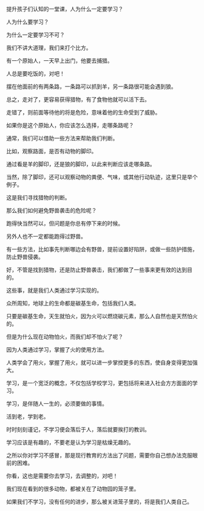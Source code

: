 提升孩子们认知的一堂课，人为什么一定要学习？



人为什么要学习？

为什么一定要学习不可？



我们不讲大道理，我们来打个比方。

有一个原始人，一天早上出门，他要去捕猎。

人总是要吃饭的，对吧！

摆在他面前的有两条路，一条路可以抓到羊，另一条路很可能会遇到狼。

总之，走对了，更容易获得猎物，有了食物他就可以活下去。

走错了，则前面等待他的将是危险，意味着他的生命受到了威胁。

如果你是这个原始人，你应该怎么选择，走哪条路呢？



通常，我们可以借助一些方法来帮助我们判断。

比如，观察路面，是否有动物的脚印。

通过看是羊的脚印，还是狼的脚印，以此来判断应该走哪条路。

当然，除了脚印，还可以观察动物的粪便、气味，或其他行动轨迹，这里只是举个例子。

这是我们寻找猎物的判断。

那么我们如何避免野兽袭击的危险呢？



跑得快当然可以，但问题是你总有停下来的时候。

另外人也不一定都能跑得过野兽。

有一些方法，比如事先判断哪边会有野兽，提前设置好陷阱，或做一些防护措施，防止野兽侵袭。



好，不管是找到猎物，还是防止野兽袭击，我们都做了一些事来更有效的达到目的。

这些事，就是我们人类通过学习实现的。



众所周知，地球上的生命都是碳基生命，包括我们人类。

只要是碳基生命，天生就怕火，因为火可以燃烧碳元素，那么人自然也是天然怕火的。

但是为什么现在动物怕火，而我们却不怕火了呢？

因为人类通过学习，掌握了火的使用方法。

人类学会了用火，掌握了用火，就可以进一步掌控更多的东西，使自身变得更加强大。



学习，是一个宽泛的概念，不仅包括学校学习，更包括将来进入社会方方面面的学习。

学习，是伴随人一生的，必须要做的事情。

活到老，学到老。

时时刻刻谨记，不学习便会落后于人，落后就要挨打的教训。



学习应该是有趣的，不要老是认为学习是枯燥无趣的。

之所以你对学习不感冒，那是现行教育的方法出了问题，需要你自己想办法克服眼前的困难。

你看，这也是需要你去学习，去调整的，对吧！



我们现在看到的很多动物，都被关在了动物园的笼子里。

如果我们不学习，没有任何的进步，那么被关进笼子里的，将是我们人类自己。







